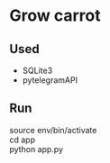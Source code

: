 # Grow carrot


## Used
* SQLite3
* pytelegramAPI

## Run 
source env/bin/activate  
cd app  
python app.py
